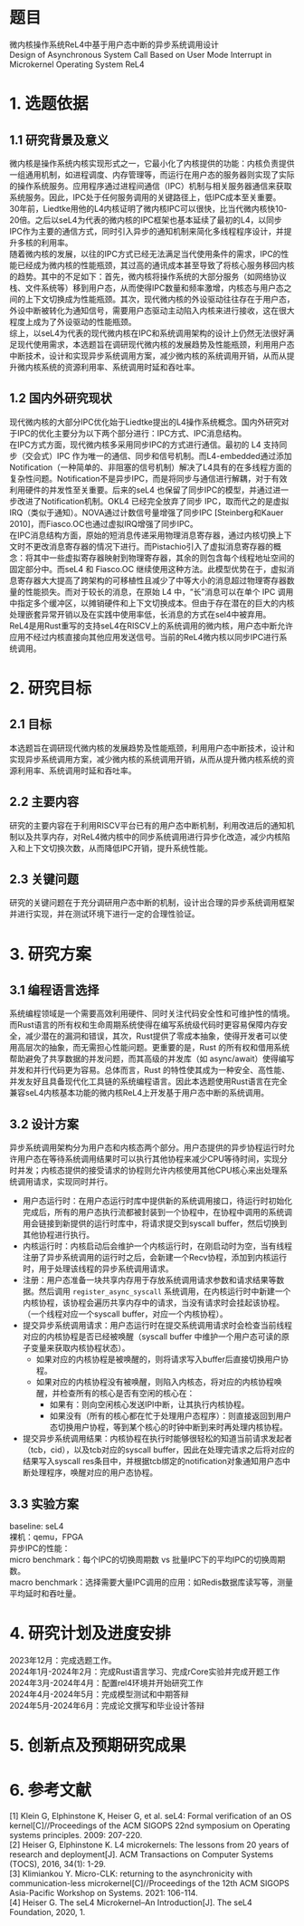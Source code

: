 # 题目

微内核操作系统ReL4中基于用户态中断的异步系统调用设计  
Design of Asynchronous System Call Based on User Mode Interrupt in Microkernel Operating System ReL4  

# 1. 选题依据

## 1.1 研究背景及意义

微内核是操作系统内核实现形式之一，它最小化了内核提供的功能：内核负责提供一组通用机制，如进程调度、内存管理等，而运行在用户态的服务器则实现了实际的操作系统服务。应用程序通过进程间通信（IPC）机制与相关服务器通信来获取系统服务。因此，IPC处于任何服务调用的关键路径上，低IPC成本至关重要。  
30年前，Liedtke用他的L4内核证明了微内核IPC可以很快，比当代微内核快10-20倍。之后以seL4为代表的微内核的IPC框架也基本延续了最初的L4，以同步IPC作为主要的通信方式，同时引入异步的通知机制来简化多线程程序设计，并提升多核的利用率。  
随着微内核的发展，以往的IPC方式已经无法满足当代使用条件的需求，IPC的性能已经成为微内核的性能瓶颈，其过高的通讯成本甚至导致了将核心服务移回内核的趋势。其中的不足如下：首先，微内核将操作系统的大部分服务（如网络协议栈、文件系统等）移到用户态，从而使得IPC数量和频率激增，内核态与用户态之间的上下文切换成为性能瓶颈。其次，现代微内核的外设驱动往往存在于用户态，外设中断被转化为通知信号，需要用户态驱动主动陷入内核来进行接收，这在很大程度上成为了外设驱动的性能瓶颈。  
综上，以seL4为代表的现代微内核在IPC和系统调用架构的设计上仍然无法很好满足现代使用需求，本选题旨在调研现代微内核的发展趋势及性能瓶颈，利用用户态中断技术，设计和实现异步系统调用方案，减少微内核的系统调用开销，从而从提升微内核系统的资源利用率、系统调用时延和吞吐率。   

## 1.2 国内外研究现状

现代微内核的大部分IPC优化始于Liedtke提出的L4操作系统概念。国内外研究对于IPC的优化主要分为以下两个部分进行：IPC方式、IPC消息结构。  
在IPC方式方面，现代微内核多采用同步IPC的方式进行通信。最初的 L4 支持同步（交会式）IPC 作为唯一的通信、同步和信号机制。而L4-embedded通过添加Notification（一种简单的、非阻塞的信号机制）解决了L4具有的在多线程方面的复杂性问题。Notification不是异步IPC，而是将同步与通信进行解耦，对于有效利用硬件的并发性至关重要。后来的seL4 也保留了同步IPC的模型，并通过进一步改进了Notification机制。OKL4 已经完全放弃了同步 IPC，取而代之的是虚拟 IRQ（类似于通知）。NOVA通过计数信号量增强了同步IPC [Steinberg和Kauer 2010]，而Fiasco.OC也通过虚拟IRQ增强了同步IPC。  
在IPC消息结构方面，原始的短消息传递采用物理消息寄存器，通过内核切换上下文时不更改消息寄存器的情况下进行。而Pistachio引入了虚拟消息寄存器的概念：将其中一些虚拟寄存器映射到物理寄存器，其余的则包含每个线程地址空间的固定部分中。而seL4 和 Fiasco.OC 继续使用这种方法。此模型优势在于，虚拟消息寄存器大大提高了跨架构的可移植性且减少了中等大小的消息超过物理寄存器数量的性能损失。而对于较长的消息，在原始 L4 中，“长”消息可以在单个 IPC 调用中指定多个缓冲区，以摊销硬件和上下文切换成本。但由于存在潜在的巨大的内核处理嵌套异常开销以及在实践中使用率低，长消息的方式在sel4中被弃用。  
ReL4是⽤Rust重写的支持seL4在RISCV上的系统调用的微内核，用户态中断允许应用不经过内核直接向其他应用发送信号。当前的ReL4微内核以同步IPC进⾏系统调用。

# 2. 研究目标

## 2.1 目标

本选题旨在调研现代微内核的发展趋势及性能瓶颈，利用用户态中断技术，设计和实现异步系统调用方案，减少微内核的系统调用开销，从而从提升微内核系统的资源利用率、系统调用时延和吞吐率。  

## 2.2 主要内容

研究的主要内容在于利用RISCV平台已有的用户态中断机制，利用改进后的通知机制以及共享内存，对ReL4微内核中的同步系统调用进⾏异步化改造，减少内核陷⼊和上下⽂切换次数，从⽽降低IPC开销，提升系统性能。  

## 2.3 关键问题

研究的关键问题在于充分调研用户态中断的机制，设计出合理的异步系统调用框架并进行实现，并在测试环境下进行一定的合理性验证。

# 3. 研究方案

## 3.1 编程语言选择

系统编程领域是一个需要高效利用硬件、同时关注代码安全性和可维护性的情境。而Rust语言的所有权和生命周期系统使得在编写系统级代码时更容易保障内存安全，减少潜在的漏洞和错误，其次，Rust提供了零成本抽象，使得开发者可以使用高层次的抽象，而无需担心性能问题。更重要的是，Rust 的所有权和借用系统帮助避免了共享数据的并发问题，而其高级的并发库（如 async/await）使得编写并发和并行代码更为容易。总体而言，Rust 的特性使其成为一种安全、高性能、并发友好且具备现代化工具链的系统编程语言。因此本选题使用Rust语言在完全兼容seL4内核基本功能的微内核ReL4上开发基于用户态中断的系统调用。

## 3.2 设计方案

异步系统调用架构分为用户态和内核态两个部分。用户态提供的异步协程运行时允许用户态在等待系统调用结果时可以执行其他协程来减少CPU等待时间，实现分时并发；内核态提供的接受请求的协程则允许内核使用其他CPU核心来出处理系统调用请求，实现同时并行。

- 用户态运行时：在用户态运行时库中提供新的系统调用接口，待运行时初始化完成后，所有的用户态执行流都被封装到一个协程中，在协程中调用的系统调用会链接到新提供的运行时库中，将请求提交到syscall buffer，然后切换到其他协程进行执行。
- 内核运行时：内核启动后会维护一个内核运行时，在刚启动时为空，当有线程注册了异步系统调用的运行时之后，会新建一个Recv协程，添加到内核运行时，用于处理该线程的异步系统调用请求。
- 注册：用户态准备一块共享内存用于存放系统调用请求参数和请求结果等数据。然后调用 `register_async_syscall` 系统调用，在内核运行时中新建一个内核协程，该协程会遍历共享内存中的请求，当没有请求时会挂起该协程。（一个线程对应一个syscall buffer，对应一个内核协程）。
- 提交异步系统调用请求：用户态运行时在提交系统调用请求时会检查当前线程对应的内核协程是否已经被唤醒（syscall buffer 中维护一个用户态可读的原子变量来获取内核协程状态）。
	- 如果对应的内核协程是被唤醒的，则将请求写入buffer后直接切换用户协程。
	- 如果对应的内核协程没有被唤醒，则陷入内核态，将对应的内核协程唤醒，并检查所有的核心是否有空闲的核心在：
		- 如果有：则向空闲核心发送IPI中断，让其执行内核协程。
		- 如果没有（所有的核心都在忙于处理用户态程序）：则直接返回到用户态切换用户协程，等到某个核心的时钟中断到来时再处理内核协程。
- 提交异步系统调用结果：内核协程在执行时能够很轻松的知道当前请求发起者（tcb，cid），以及tcb对应的syscall buffer，因此在处理完请求之后将对应的结果写入syscall res条目中，并根据tcb绑定的notification对象通知用户态中断处理程序，唤醒对应的用户态协程。

## 3.3 实验方案

baseline: seL4  
裸机：qemu，FPGA  
异步IPC的性能：  
micro benchmark：每个IPC的切换周期数 vs 批量IPC下的平均IPC的切换周期数。  
macro benchmark：选择需要大量IPC调用的应用：如Redis数据库读写等，测量平均延时和吞吐量。  

# 4. 研究计划及进度安排

2023年12月：完成选题工作。  
2024年1月-2024年2月：完成Rust语言学习、完成rCore实验并完成开题工作  
2024年3月-2024年4月：配置rel4环境并开始研究工作  
2024年4月-2024年5月：完成模型测试和中期答辩  
2024年5月-2024年6月：完成论文撰写和毕业设计答辩

# 5. 创新点及预期研究成果

# 6. 参考文献

[1] Klein G, Elphinstone K, Heiser G, et al. seL4: Formal verification of an OS kernel[C]//Proceedings of the ACM SIGOPS 22nd symposium on Operating systems
principles. 2009: 207-220.  
[2] Heiser G, Elphinstone K. L4 microkernels: The lessons from 20 years of research and deployment[J]. ACM Transactions on Computer Systems (TOCS), 2016, 34(1): 1-29.  
[3] Klimiankou Y. Micro-CLK: returning to the asynchronicity with communication-less microkernel[C]//Proceedings of the 12th ACM SIGOPS Asia-Pacific Workshop on Systems. 2021: 106-114.  
[4] Heiser G. The seL4 Microkernel–An Introduction[J]. The seL4 Foundation, 2020, 1.
